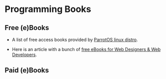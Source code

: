 # Programming Books

## Free (e)Books

* A list of free access books provided by [ParrotOS linux distro](https://archive.parrotsec.org/parrot/misc/openbooks/programming/).

* Here is an article with a bunch of [free eBooks for Web Designers & Web Developers](https://medium.com/web-development-zone/top-free-ebooks-for-web-designers-web-developers-f8c6a70465ad).

## Paid (e)Books
